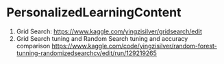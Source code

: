 # PersonalizedLearningContent
1. Grid Search: https://www.kaggle.com/yingzisilver/gridsearch/edit
2. Grid Search tuning and Random Search tuning and accuracy comparison
https://www.kaggle.com/code/yingzisilver/random-forest-tunning-randomizedsearchcv/edit/run/129219265

